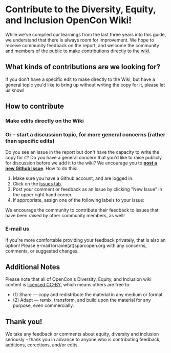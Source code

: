 # Contribute to the Diversity, Equity, and Inclusion OpenCon Wiki!

While we've compiled our learnings from the last three years into this guide, we understand that there is always room for improvement. We hope to receive community feedback on the report, and welcome the community and members of the public to make contributions directly to the [wiki](https://github.com/sparcopen/opencon-dei-report/wiki). 

## What kinds of contributions are we looking for?
If you don't have a specific edit to make directly to the Wiki, but have a general topic you'd like to bring up without writing the copy for it, please let us know!  

## How to contribute

### Make edits directly on the Wiki


### Or – start a discussion topic, for more general concerns (rather than specific edits) 
Do you see an issue in the report but don't have the capacity to write the copy for it? Do you have a general concern that you'd like to raise publicly for discussion before we add it to the wiki? We encourage you to [**post a new Github Issue**](https://github.com/sparcopen/opencon-dei-report/issues). How to do this:
1. Make sure you have a Github account, and are logged in.
2. Click on the [Issues tab](https://github.com/sparcopen/opencon-dei-report/issues). 
3. Post your comment or feedback as an Issue by clicking "New Issue" in the upper right hand corner. 
4. If appropriate, assign one of the following labels to your issue: 

We encourage the community to contribute their feedback to issues that have been raised by other community members, as well! 

### E-mail us 
If you're more comfortable providing your feedback privately, that is also an option! Please e-mail lorraine(at)sparcopen.org with any concerns, comments, or suggested changes. 

## Additional Notes
Please note that all of OpenCon's Diversity, Equity, and Inclusion wiki content is [licensed CC-BY](https://creativecommons.org/licenses/by/4.0/), which means others are free to: 
- (1) Share — copy and redistribute the material in any medium or format 
- (2) Adapt — remix, transform, and build upon the material for any purpose, even commercially.

## Thank you! 
We take any feedback or comments about equity, diversity and inclusion seriously – thank you in advance to anyone who is contributing feedback, additions, corections, and/or edits. 
